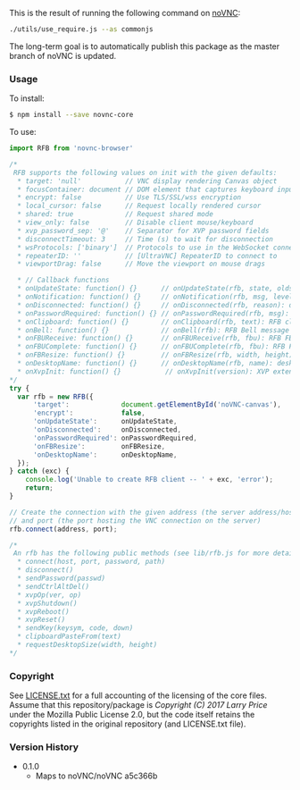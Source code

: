This is the result of running the following command on [noVNC](https://github.com/novnc/noVNC.git):

``` bash
./utils/use_require.js --as commonjs
```

The long-term goal is to automatically publish this package as the master branch of noVNC is updated.

### Usage ###

To install:

``` bash
$ npm install --save novnc-core
```

To use:

``` javascript
import RFB from 'novnc-browser'

/*
 RFB supports the following values on init with the given defaults:
  * target: 'null'           // VNC display rendering Canvas object
  * focusContainer: document // DOM element that captures keyboard input
  * encrypt: false           // Use TLS/SSL/wss encryption
  * local_cursor: false      // Request locally rendered cursor
  * shared: true             // Request shared mode
  * view_only: false         // Disable client mouse/keyboard
  * xvp_password_sep: '@'    // Separator for XVP password fields
  * disconnectTimeout: 3     // Time (s) to wait for disconnection
  * wsProtocols: ['binary']  // Protocols to use in the WebSocket connection
  * repeaterID: ''           // [UltraVNC] RepeaterID to connect to
  * viewportDrag: false      // Move the viewport on mouse drags

  * // Callback functions
  * onUpdateState: function() {}      // onUpdateState(rfb, state, oldstate): connection state change
  * onNotification: function() {}     // onNotification(rfb, msg, level, options): notification for UI
  * onDisconnected: function() {}     // onDisconnected(rfb, reason): disconnection finished
  * onPasswordRequired: function() {} // onPasswordRequired(rfb, msg): VNC password is required
  * onClipboard: function() {}        // onClipboard(rfb, text): RFB clipboard contents received
  * onBell: function() {}             // onBell(rfb): RFB Bell message received
  * onFBUReceive: function() {}       // onFBUReceive(rfb, fbu): RFB FBU received but not yet processed
  * onFBUComplete: function() {}      // onFBUComplete(rfb, fbu): RFB FBU received and processed
  * onFBResize: function() {}         // onFBResize(rfb, width, height): frame buffer resized
  * onDesktopName: function() {}      // onDesktopName(rfb, name): desktop name received
  * onXvpInit: function() {}           // onXvpInit(version): XVP extensions active for this connection
*/
try {
  var rfb = new RFB({
      'target':             document.getElementById('noVNC-canvas'),
      'encrypt':            false,
      'onUpdateState':      onUpdateState,
      'onDisconnected':     onDisconnected,
      'onPasswordRequired': onPasswordRequired,
      'onFBResize':         onFBResize,
      'onDesktopName':      onDesktopName,
  });
} catch (exc) {
    console.log('Unable to create RFB client -- ' + exc, 'error');
    return;
}

// Create the connection with the given address (the server address/hostname)
// and port (the port hosting the VNC connection on the server)
rfb.connect(address, port);

/*
 An rfb has the following public methods (see lib/rfb.js for more details):
  * connect(host, port, password, path)
  * disconnect()
  * sendPassword(passwd)
  * sendCtrlAltDel()
  * xvpOp(ver, op)
  * xvpShutdown()
  * xvpReboot()
  * xvpReset()
  * sendKey(keysym, code, down)
  * clipboardPasteFrom(text)
  * requestDesktopSize(width, height)
*/
```

### Copyright ###

See [LICENSE.txt](LICENSE.txt) for a full accounting of the licensing of the core files. Assume that this repository/package is _Copyright (C) 2017 Larry Price_ under the Mozilla Public License 2.0, but the code itself retains the copyrights listed in the original repository (and LICENSE.txt file).

### Version History ###

* 0.1.0
  * Maps to noVNC/noVNC a5c366b

